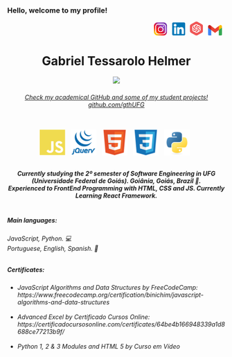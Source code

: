 ### Hello, welcome to my profile!
<div align="right">
  <a href="https://www.instagram.com/gabriel_tsrl/"><img width="30" height="30" src="instagram-logo.png"></a>&nbsp;&nbsp;
  <a href="https://www.linkedin.com/in/gabriel-tessarolo-helmer-6a8034292/"><img width="30" height="30" src="linkedin-logo.png"></a>&nbsp;&nbsp;
  <a href="https://www.codewars.com/users/gabrielTessarolo"><img width="30" height="32" src="codewars-logo.png"></a>&nbsp;&nbsp;
  <a href="mailto:gabriel.tessarolo.h@gmail.com"><img width="32" height="24" src="gmail-logo.png"></a>&nbsp;&nbsp;
</div>

<div align="center">
  <h1>Gabriel Tessarolo Helmer</h1>

<div align="center">
    <a href="https://github.com/gthUFG"><img src="https://github.com/gthUFG.png" width="80"><h6>Check my academical GitHub and some of my student projects!<br><a href="https://github.com/gthUFG">github.com/gthUFG</a></h6></a>
</div>

<br>
  <img width="60" height="60" src="https://raw.githubusercontent.com/devicons/devicon/master/icons/javascript/javascript-plain.svg">&nbsp&nbsp
  <img width="60" height="60" src="https://github.com/devicons/devicon/blob/master/icons/jquery/jquery-plain-wordmark.svg">&nbsp&nbsp
<!--   <img width="60" height="60" src="https://github.com/devicons/devicon/blob/master/icons/bootstrap/bootstrap-original.svg">&nbsp&nbsp -->
<!--   <img width="60" height="60" src="https://github.com/devicons/devicon/blob/master/icons/react/react-original.svg">&nbsp&nbsp -->
  <img width="60" height="60" src="https://github.com/devicons/devicon/blob/master/icons/html5/html5-original.svg">&nbsp&nbsp
  <img width="60" height="60" src="https://github.com/devicons/devicon/blob/master/icons/css3/css3-original.svg">&nbsp&nbsp
  <img width="60" height="60" src="https://github.com/devicons/devicon/blob/master/icons/python/python-original.svg">&nbsp&nbsp
<br>

<h2></h2>


<h5>Currently studying the 2º semester of Software Engineering in UFG (Universidade Federal de Goiás). Goiânia, Goiás, Brazil 🧭.<br>Experienced to FrontEnd Programming with HTML, CSS and JS. Currently Learning React Framework.<br><br> </h5>
  
  
</div>

<div align="center">

 <!--<img src="https://github-readme-stats.vercel.app/api?username=gabrielTessarolo&theme=blue-green&show_icons=true&hide_border=true&count_private=true" alt="gabrielTessarolo's GitHub Stats" width="278"/>
 <img src="https://github-readme-stats.vercel.app/api/top-langs/?username=gabrielTessarolo&theme=blue-green&show_icons=true&hide_border=true&layout=compact" alt="gabrielTessarolo's GitHub Stats" width="250"/>
 <img src="https://github-readme-streak-stats.herokuapp.com/?user=gabrielTessarolo&theme=blue-green&hide_border=true" alt="gabrielTessarolo's GitHub Stats" width="295"/>-->
</div>

<h5>Main languages:<h5>
<h6>JavaScript, Python. 💻 <br>
Portuguese, English, Spanish. 📖</h6>
<h5>Certificates:</h5>
<ul>
<h6><li>JavaScript Algorithms and Data Structures by FreeCodeCamp: https://www.freecodecamp.org/certification/binichim/javascript-algorithms-and-data-structures</li><br>
<li>Advanced Excel by Certificado Cursos Online: https://certificadocursosonline.com/certificates/64be4b166948339a1d8688ce77213b9f/</li><br>
<li>Python 1, 2 & 3 Modules and HTML 5 by Curso em Vídeo</li></h6>
</ul>


